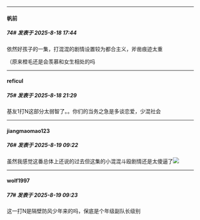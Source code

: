 ﻿
*****

####  帆前  
##### 74#       发表于 2025-8-18 17:44

依然好孩子的一集，打混混的剧情设置较为都合主义，斧凿痕迹太重

（原来橙毛还是会羡慕和女生相处的吗


*****

####  reficul  
##### 75#       发表于 2025-8-18 21:29

基友1打N这部分太弱智了。。你们的当务之急是多谈恋爱，少混社会


*****

####  jiangmaomao123  
##### 76#       发表于 2025-8-19 09:22

虽然我感觉这番总体上还说的过去但这集的小混混斗殴剧情还是太傻逼了<img src="https://static.stage1st.com/image/smiley/face2017/004.gif" referrerpolicy="no-referrer">

*****

####  wolf1997  
##### 77#       发表于 2025-8-19 09:23

这一打N是隔壁防风少年来的吗，保底是个年级副队长级别

